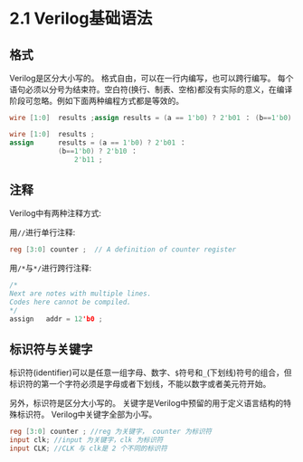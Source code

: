 # 2.1 Verilog基础语法

## 格式
Verilog是区分大小写的。
格式自由，可以在一行内编写，也可以跨行编写。
每个语句必须以分号为结束符。空白符(换行、制表、空格)都没有实际的意义，在编译阶段可忽略。例如下面两种编程方式都是等效的。

```verilog
wire [1:0]  results ;assign results = (a == 1'b0) ? 2'b01 ： (b==1'b0) ? 2'b10 ： 2'b11 ;
```

```verilog
wire [1:0]  results ;
assign      results = (a == 1'b0) ? 2'b01 ：
            (b==1'b0) ? 2'b10 ：
                2'b11 ;
```

## 注释
Verilog中有两种注释方式:

用`//`进行单行注释:
```verilog
reg [3:0] counter ;  // A definition of counter register
```

用`/*`与`*/`进行跨行注释:
```c++
/* 
Next are notes with multiple lines.
Codes here cannot be compiled.
*/
assign   addr = 12'b0 ;
```

## 标识符与关键字
标识符(identifier)可以是任意一组字母、数字、`$`符号和`_`(下划线)符号的组合，但标识符的第一个字符必须是字母或者下划线，不能以数字或者美元符开始。

另外，标识符是区分大小写的。
关键字是Verilog中预留的用于定义语言结构的特殊标识符。
Verilog中关键字全部为小写。

```verilog
reg [3:0] counter ; //reg 为关键字， counter 为标识符
input clk; //input 为关键字，clk 为标识符
input CLK; //CLK 与 clk是 2 个不同的标识符
```
